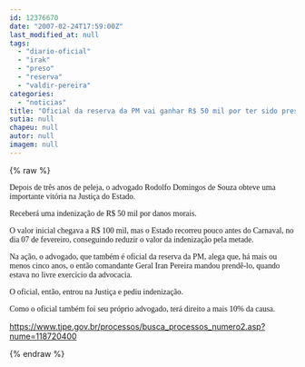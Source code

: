 ```yaml
---
id: 12376670
date: "2007-02-24T17:59:00Z"
last_modified_at: null
tags:
  - "diario-oficial"
  - "irak"
  - "preso"
  - "reserva"
  - "valdir-pereira"
categories:
  - "noticias"
title: "Oficial da reserva da PM vai ganhar R$ 50 mil por ter sido preso indevidamente por Ir\u00e3 Pereira"
sutia: null
chapeu: null
autor: null
imagem: null
---
```

{% raw %}
<p><P><FONT face=Verdana>Depois de três anos de peleja, o advogado Rodolfo Domingos de Souza obteve uma importante vitória na Justiça do Estado.</FONT></P></p>
<p><P><FONT face=Verdana>Receberá uma indenização de R$ 50 mil por danos morais. </FONT></P></p>
<p><P><FONT face=Verdana>O valor inicial chegava a R$ 100 mil, mas o Estado recorreu pouco antes do Carnaval, no dia 07 de fevereiro, conseguindo reduzir o valor da indenização pela metade.</FONT></P></p>
<p><P><FONT face=Verdana>Na ação, o advogado, que também é oficial da reserva da PM, alega que, há mais ou menos cinco anos, o então comandante Geral Iran Pereira mandou prendê-lo, quando estava no livre exercício da advocacia. </FONT></P></p>
<p><P><FONT face=Verdana>O oficial, então, entrou na Justiça e pediu indenização.</FONT></P></p>
<p><P><FONT face=Verdana>Como o oficial também foi seu próprio advogado, terá direito a mais 10% da causa.</FONT></P></p>
<p><P><A href=\"https://www.tjpe.gov.br/processos/busca_processos_numero2.asp?nume=118720400\">https://www.tjpe.gov.br/processos/busca_processos_numero2.asp?nume=118720400</A></P> </p>
{% endraw %}